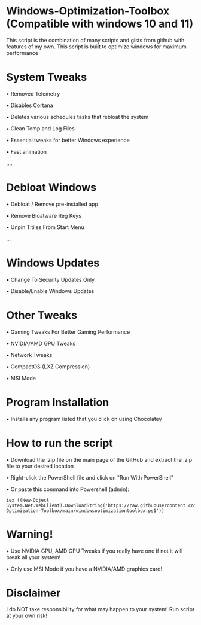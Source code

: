 # Windows-Optimization-Toolbox (Compatible with windows 10 and 11)
This script is the combination of many scripts and gists from github with features of my own. This script is built to optimize windows for maximum performance
# System Tweaks

• Removed Telemetry

• Disables Cortana

• Deletes various schedules tasks that rebloat the system

• Clean Temp and Log Files

• Essential tweaks for better Windows experience

• Fast animation

....

# Debloat Windows

• Debloat / Remove pre-installed app

• Remove Bloatware Reg Keys

• Unpin Titiles From Start Menu

...

# Windows Updates
 
• Change To Security Updates Only

• Disable/Enable Windows Updates

# Other Tweaks

• Gaming Tweaks For Better Gaming Performance

• NVIDIA/AMD GPU Tweaks

• Network Tweaks

• CompactOS (LXZ Compression)

• MSI Mode

# Program Installation

• Installs any program listed that you click on using Chocolatey

# How to run the script
• Download the .zip file on the main page of the GitHub and extract the .zip file to your desired location

• Right-click the PowerShell file and click on "Run With PowerShell"

• Or paste this command into Powershell (admin): 
```
iex ((New-Object System.Net.WebClient).DownloadString('https://raw.githubusercontent.com/paint29/Windows-Optimization-Toolbox/main/windowsoptimizationtoolbox.ps1'))
```
# Warning!
• Use NVIDIA GPU, AMD GPU Tweaks if you really have one if not it will break all your system!

• Only use MSI Mode if you have a NVIDIA/AMD graphics card!

# Disclaimer
I do NOT take responsibility for what may happen to your system! Run script at your own risk!



